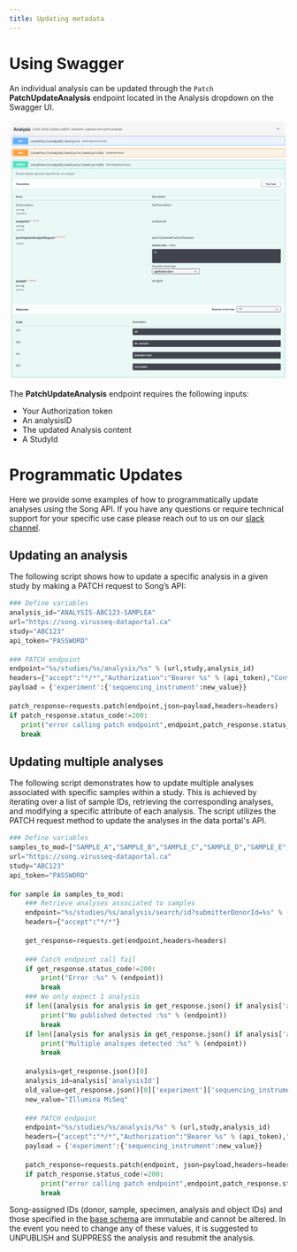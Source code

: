 ```yaml
---
title: Updating metadata
---
```


# Using Swagger

An individual analysis can be updated through the `Patch` **PatchUpdateAnalysis** endpoint located in the Analysis dropdown on the Swagger UI.

![Entity](../../assets/swagger_patch.png 'Patch Endpoint')

The **PatchUpdateAnalysis** endpoint requires the following inputs:

- Your Authorization token
- An analysisID
- The updated Analysis content
- A StudyId

# Programmatic Updates

Here we provide some examples of how to programmatically update analyses using the Song API. If you have any questions or require technical support for your specific use case please reach out to us on our [slack channel](https://overture-bio.slack.com/).

## Updating an analysis

The following script shows how to update a specific analysis in a given study by making a PATCH request to Song’s API:

```python
### Define variables
analysis_id="ANALYSIS-ABC123-SAMPLEA"
url="https://song.virusseq-dataportal.ca"
study="ABC123"
api_token="PASSWORD"
    
### PATCH endpoint
endpoint="%s/studies/%s/analysis/%s" % (url,study,analysis_id)
headers={"accept":"*/*","Authorization":"Bearer %s" % (api_token),"Content-Type": "application/json"}
payload = {'experiment':{'sequencing_instrument':new_value}}

patch_response=requests.patch(endpoint,json=payload,headers=headers)
if patch_response.status_code!=200:
   print("error calling patch endpoint",endpoint,patch_response.status_code)
   break
```

## Updating multiple analyses

The following script demonstrates how to update multiple analyses associated with specific samples within a study. This is achieved by iterating over a list of sample IDs, retrieving the corresponding analyses, and modifying a specific attribute of each analysis. The script utilizes the PATCH request method to update the analyses in the data portal's API.

```python
### Define variables
samples_to_mod=["SAMPLE_A","SAMPLE_B","SAMPLE_C","SAMPLE_D","SAMPLE_E","SAMPLE_F"]
url="https://song.virusseq-dataportal.ca"
study="ABC123"
api_token="PASSWORD"

for sample in samples_to_mod:
    ### Retrieve analyses associated to samples
    endpoint="%s/studies/%s/analysis/search/id?submitterDonorId=%s" % (url,study,sample)
    headers={"accept":"*/*"}

    get_response=requests.get(endpoint,headers=headers)
    
    ### Catch endpoint call fail
    if get_response.status_code!=200:
        print("Error :%s" % (endpoint))
        break
    ### We only expect 1 analysis
    if len([analysis for analysis in get_response.json() if analysis['analysisState']=='PUBLISHED'])==0:
        print("No published detected :%s" % (endpoint))
        break
    if len([analysis for analysis in get_response.json() if analysis['analysisState']=='PUBLISHED'])>1:
        print("Multiple analsyes detected :%s" % (endpoint))
        break
        
    analysis=get_response.json()[0]
    analysis_id=analysis['analysisId']
    old_value=get_response.json()[0]['experiment']['sequencing_instrument']
    new_value="Illumina MiSeq"
    
    ### PATCH endpoint
    endpoint="%s/studies/%s/analysis/%s" % (url,study,analysis_id)
    headers={"accept":"*/*","Authorization":"Bearer %s" % (api_token),"Content-Type": "application/json"}
    payload = {'experiment':{'sequencing_instrument':new_value}}

    patch_response=requests.patch(endpoint, json=payload,headers=headers)
    if patch_response.status_code!=200:
        print("error calling patch endpoint",endpoint,patch_response.status_code)
        break
```

<Note title="Song-assigned IDs">Song-assigned IDs (donor, sample, specimen, analysis and object IDs) and those specified in the [base schema](https://github.com/overture-stack/SONG/blob/develop/song-server/src/main/resources/schemas/analysis/analysisBase.json) are immutable and cannot be altered. In the event you need to change any of these values, it is suggested to UNPUBLISH and SUPPRESS the analysis and resubmit the analysis.</Note>